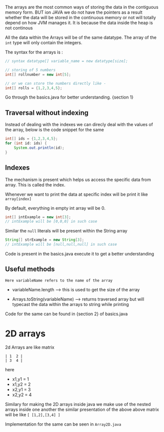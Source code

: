 The arrays are the most common ways of storing the data in the contiguous memory form. BUT ion JAVA we do not have the pointers as a result whether the data will be stored in the continuous memory or not will totally depend on how JVM manages it. It is because the data inside the heap is not continous

All the data within the Arrays will be of the same datatype. The array of the `int` type will only contain the integers.

The syntax for the arrays is :

```java
// syntax datatype[] variable_name = new datatype[size];

// storing of 5 numbers
int[] rollnumber = new int[5];

// or we can store the numbers directly like -
int[] rolls = {1,2,3,4,5};

```

Go through the basics.java for better understanding. {section 1}

## Traversal without indexing

Instead of dealing with the indexes we can direcly deal with the values of the array, below is the code snippet for the same 


```java
int[] ids = {1,2,3,4,5};
for (int id: ids) {
    System.out.println(id);
}

```

## Indexes

The mechanism is present which helps us access the specific data from array. This is called the index.

Whenever we want to print the data at specific index will be print it like `array[index]`

By default, everything in empty int array will be 0. 

```java
int[] intExample = new int[3];
// intExample will be [0,0,0] in such case
```

Similar the `null` literals will be present within the String array

```java
String[] strExample = new String[3];
// intExample will be [null,null,null] in such case
```

Code is present in the basics.java execute it to get a better understanding 

## Useful methods

`Here variableName refers to the name of the array`

- variableName.length --> this is used to get the size of the array

- Arrays.toString(variableName) --> returns traversed array but will typecast the data within the arrays to string while printing


Code for the same can be found in {section 2} of basics.java


# 2D arrays 


2d Arrays are like matrix 

```
| 1  2 |
| 3  4 |
```

here 
- x1,y1 = 1
- x1,y2 = 2
- x2,y1 = 3
- x2,y2 = 4

Similary for making the 2D arrays inside java we make use of the nested arrays inside one another the similar presentation of the above above matrix will be like  `[ [1,2],[3,4] ]`

Implementation for the same can be seen in `Array2D.java`